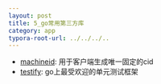 ```yaml
---
layout: post
title: 5_go常用第三方库
category: app
typora-root-url: ../../../..
---
```


* [machineid](https://github.com/denisbrodbeck/machineid): 用于客户端生成唯一固定的cid
* [testify](https://github.com/stretchr/testify): go上最受欢迎的单元测试框架